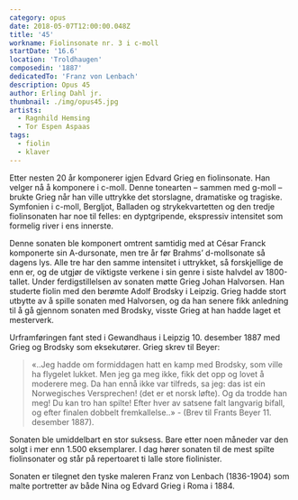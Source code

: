 ```yaml
---
category: opus
date: 2018-05-07T12:00:00.048Z
title: '45'
workname: Fiolinsonate nr. 3 i c-moll
startDate: '16.6'
location: 'Troldhaugen'
composedin: '1887'
dedicatedTo: 'Franz von Lenbach'
description: Opus 45
author: Erling Dahl jr.
thumbnail: ./img/opus45.jpg
artists:
  - Ragnhild Hemsing
  - Tor Espen Aspaas
tags:
  - fiolin
  - klaver
---
```

Etter nesten 20 år komponerer igjen Edvard Grieg en fiolinsonate. Han velger nå å komponere i c-moll. Denne tonearten – sammen med g-moll – brukte Grieg når han ville uttrykke det storslagne, dramatiske og tragiske. Symfonien i c-moll, Bergljot, Balladen og strykekvartetten og den tredje fiolinsonaten har noe til felles: en dyptgripende, ekspressiv intensitet som formelig river i ens innerste.

Denne sonaten ble komponert omtrent samtidig med at César Franck komponerte sin A-dursonate, men tre år før Brahms’ d-mollsonate så dagens lys. Alle tre har den samme intensitet i uttrykket, så forskjellige de enn er, og de utgjør de viktigste verkene i sin genre i siste halvdel av 1800-tallet. Under ferdigstillelsen av sonaten møtte Grieg Johan Halvorsen. Han studerte fiolin med den berømte Adolf Brodsky i Leipzig. Grieg hadde stort utbytte av å spille sonaten med Halvorsen, og da han senere fikk anledning til å gå gjennom sonaten med Brodsky, visste Grieg at han hadde laget et mesterverk.

Urframføringen fant sted i Gewandhaus i Leipzig 10. desember 1887 med Grieg og Brodsky som eksekutører. Grieg skrev til Beyer:

> «..Jeg hadde om formiddagen hatt en kamp med Brodsky, som ville ha flygelet lukket. Men jeg ga meg ikke, fikk det opp og lovet å moderere meg. Da han ennå ikke var tilfreds, sa jeg: das ist ein Norwegisches Versprechen! (det er et norsk løfte). Og da trodde han meg! Du kan tro han spilte! Efter hver av satsene falt langvarig bifall, og efter finalen dobbelt fremkallelse..» - (Brev til Frants Beyer 11. desember 1887).

Sonaten ble umiddelbart en stor suksess. Bare etter noen måneder var den solgt i mer enn 1.500 eksemplarer. I dag hører sonaten til de mest spilte fiolinsonater og står på repertoaret ti lalle store fiolinister.  

Sonaten er tilegnet den tyske maleren Franz von Lenbach (1836-1904) som malte portretter av både Nina og Edvard Grieg i Roma i 1884.  
